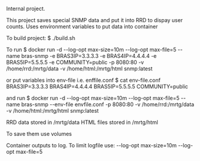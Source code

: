 Internal project.

This project saves special SNMP data and put it into RRD to dispay user counts.
Uses environment variables to put data into container

To build project:
$ ./build.sh 

To run
$ docker run -d --log-opt max-size=10m --log-opt max-file=5 --name bras-snmp -e BRAS3IP=3.3.3.3 -e BRAS4IP=4.4.4.4 -e BRAS5IP=5.5.5.5 -e COMMUNITY=public -p 8080:80 -v /home/rrd:/mrtg/data -v /home/html:/mrtg/html snmp:latest

or put variables into env-file i.e. enffile.conf 
$ cat env-file.conf
BRAS3IP=3.3.3.3
BRAS4IP=4.4.4.4
BRAS5IP=5.5.5.5
COMMUNITY=public

and run 
$ docker run -d --log-opt max-size=10m --log-opt max-file=5 --name bras-snmp --env-file envfile.conf -p 8080:80 -v /home/rrd:/mrtg/data -v /home/html:/mrtg/html snmp:latest

RRD data stored in /mrtg/data
HTML files stored in /mrtg/html

To save them use volumes

Container outputs to log. To limit logfile use:
--log-opt max-size=10m --log-opt max-file=5
